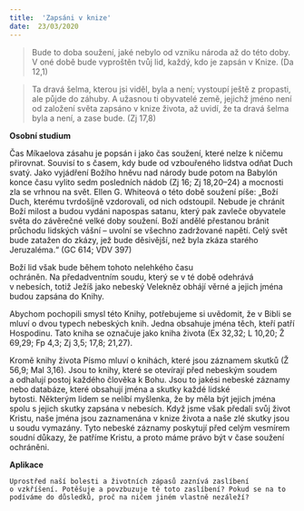 ```yaml
---
title:  'Zapsáni v knize'
date:  23/03/2020
---
```


> <p></p>
> Bude to doba soužení, jaké nebylo od vzniku národa až do této doby. V oné době bude vyproštěn tvůj lid, každý, kdo je zapsán v Knize. (Da 12,1)

> <p></p>
> Ta dravá šelma, kterou jsi viděl, byla a není; vystoupí ještě z propasti, ale půjde do záhuby. A užasnou ti obyvatelé země, jejichž jméno není od založení světa zapsáno v knize života, až uvidí, že ta dravá šelma byla a není, a zase bude. (Zj 17,8)

**Osobní studium**

Čas Míkaelova zásahu je popsán i jako čas soužení, které nelze k ničemu přirovnat. Souvisí to s časem, kdy bude od vzbouřeného lidstva odňat Duch svatý. Jako vyjádření Božího hněvu nad národy bude potom na Babylón konce času vylito sedm posledních nádob (Zj 16; Zj 18,20–24) a mocnosti zla se vrhnou na svět. Ellen G. Whiteová o této době soužení píše: „Boží Duch, kterému tvrdošíjně vzdorovali, od nich odstoupil. Nebude je chránit Boží milost a budou vydáni napospas satanu, který pak zavleče obyvatele světa do závěrečné velké doby soužení. Boží andělé přestanou bránit průchodu lidských vášní – uvolní se všechno zadržované napětí. Celý svět bude zatažen do zkázy, jež bude děsivější, než byla zkáza starého Jeruzaléma.“ (GC 614; VDV 397)

Boží lid však bude během tohoto nelehkého času ochráněn. Na předadventním soudu, který se v té době odehrává v nebesích, totiž Ježíš jako nebeský Velekněz obhájí věrné a jejich jména budou zapsána do Knihy.

Abychom pochopili smysl této Knihy, potřebujeme si uvědomit, že v Bibli se mluví o dvou typech nebeských knih. Jedna obsahuje jména těch, kteří patří Hospodinu. Tato kniha se označuje jako kniha života (Ex 32,32; L 10,20; Ž 69,29; Fp 4,3; Zj 3,5; 17,8; 21,27).

Kromě knihy života Písmo mluví o knihách, které jsou záznamem skutků (Ž 56,9; Mal 3,16). Jsou to knihy, které se otevírají před nebeským soudem a odhalují postoj kaž­dého člověka k Bohu. Jsou to jakési nebeské záznamy nebo databáze, které obsahují jména a skutky každé lidské bytosti. Některým lidem se nelíbí myšlenka, že by měla být jejich jména spolu s jejich skutky zapsána v nebesích. Když jsme však předali svůj život Kristu, naše jména jsou zaznamenána v knize života a naše zlé skutky jsou u soudu vymazány. Tyto nebeské záznamy poskytují před celým vesmírem soudní důkazy, že patříme Kristu, a proto máme právo být v čase soužení ochráněni.

**Aplikace**

`Uprostřed naší bolesti a životních zápasů zaznívá zaslíbení o vzkříšení. Potěšuje a povzbuzuje tě toto zaslíbení? Pokud se na to podíváme do důsledků, proč na ničem jiném vlastně nezáleží?`